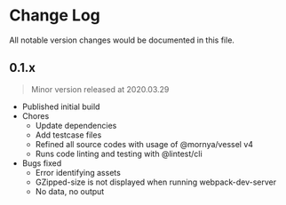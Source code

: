 # Change Log
All notable version changes would be documented in this file.

## 0.1.x
> Minor version released at 2020.03.29
- Published initial build
- Chores
  - Update dependencies
  - Add testcase files
  - Refined all source codes with usage of @mornya/vessel v4
  - Runs code linting and testing with @lintest/cli
- Bugs fixed
  - Error identifying assets
  - GZipped-size is not displayed when running webpack-dev-server
  - No data, no output
